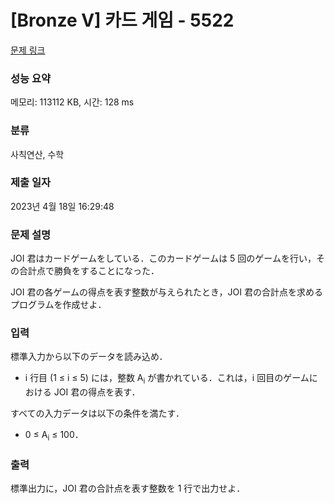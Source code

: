 # [Bronze V] 카드 게임 - 5522 

[문제 링크](https://www.acmicpc.net/problem/5522) 

### 성능 요약

메모리: 113112 KB, 시간: 128 ms

### 분류

사칙연산, 수학

### 제출 일자

2023년 4월 18일 16:29:48

### 문제 설명

<p>JOI 君はカードゲームをしている．このカードゲームは 5 回のゲームを行い，その合計点で勝負をすることになった．</p>

<p>JOI 君の各ゲームの得点を表す整数が与えられたとき，JOI 君の合計点を求めるプログラムを作成せよ．</p>

### 입력 

 <p>標準入力から以下のデータを読み込め．</p>

<ul>
	<li>i 行目 (1 ≤ i ≤ 5) には，整数 A<sub>i</sub> が書かれている．これは，i 回目のゲームにおける JOI 君の得点を表す．</li>
</ul>

<p>すべての入力データは以下の条件を満たす．</p>

<ul>
	<li>0 ≤ A<sub>i</sub> ≤ 100．</li>
</ul>

### 출력 

 <p>標準出力に，JOI 君の合計点を表す整数を 1 行で出力せよ．</p>

